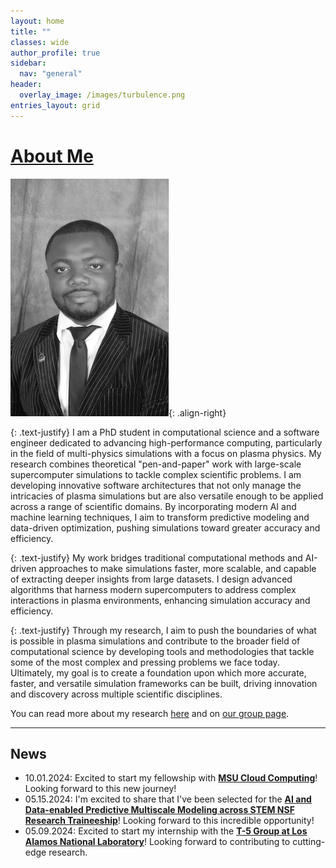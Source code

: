 ```yaml
---
layout: home
title: ""
classes: wide
author_profile: true
sidebar:
  nav: "general"
header:
  overlay_image: /images/turbulence.png
entries_layout: grid
---
```



# [About Me](/about)

![portrait](/images/mbq_bw.jpg){: .align-right}

{: .text-justify}
I am a PhD student in computational science and a software engineer dedicated to advancing high-performance computing, particularly in the field of multi-physics simulations with a focus on plasma physics. My research combines theoretical "pen-and-paper" work with large-scale supercomputer simulations to tackle complex scientific problems. I am developing innovative software architectures that not only manage the intricacies of plasma simulations but are also versatile enough to be applied across a range of scientific domains. By incorporating modern AI and machine learning techniques, I aim to transform predictive modeling and data-driven optimization, pushing simulations toward greater accuracy and efficiency.

{: .text-justify}
My work bridges traditional computational methods and AI-driven approaches to make simulations faster, more scalable, and capable of extracting deeper insights from large datasets. I design advanced algorithms that harness modern supercomputers to address complex interactions in plasma environments, enhancing simulation accuracy and efficiency.

{: .text-justify}
Through my research, I aim to push the boundaries of what is possible in plasma simulations and contribute to the broader field of computational science by developing tools and methodologies that tackle some of the most complex and pressing problems we face today. Ultimately, my goal is to create a foundation upon which more accurate, faster, and versatile simulation frameworks can be built, driving innovation and discovery across multiple scientific disciplines.


You can read more about my research [here](/about) and on [our group page](https://the-christlieb-group.github.io).


<!-- ### Some Notes:

{: .text-justify}
Any statements can go here . -->

-----

## News
- 10.01.2024: Excited to start my fellowship with [**MSU Cloud Computing**](https://icer.msu.edu)! Looking forward to this new journey!
- 05.15.2024: I'm excited to share that I've been selected for the [**AI and Data-enabled Predictive Multiscale Modeling across STEM NSF Research Traineeship**](https://sites.google.com/msu.edu/nrtmsu/home?authuser=0)! Looking forward to this incredible opportunity!
- 05.09.2024: Excited to start my internship with the [**T-5 Group at Los Alamos National Laboratory**](https://www.lanl.gov/org/ddste/aldsc/theoretical/applied-mathematics-plasma-physics/index.php)! Looking forward to contributing to cutting-edge research.

